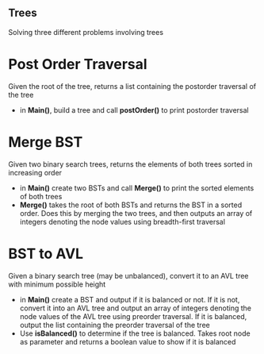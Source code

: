 ## Trees
Solving three different problems involving trees
# Post Order Traversal
Given the root of the tree, returns a list containing the postorder traversal of the tree
- in **Main()**, build a tree and call **postOrder()** to print postorder traversal

# Merge BST
Given two binary search trees, returns the elements of both trees sorted in increasing order
- in **Main()** create two BSTs and call **Merge()** to print the sorted elements of both trees
- **Merge()** takes the root of both BSTs and returns the BST in a sorted order. Does this by merging the two trees, and then outputs an array of integers denoting the node values using breadth-first traversal

# BST to AVL
Given a binary search tree (may be unbalanced), convert it to an AVL tree with minimum possible height
- in **Main()** create a BST and output if it is balanced or not. If it is not, convert it into an AVL tree and output an array of integers denoting the node values of the AVL tree using preorder traversal. If it is balanced, output the list containing the preorder traversal of the tree
- Use **isBalanced()** to determine if the tree is balanced. Takes root node as parameter and returns a boolean value to show if it is balanced
